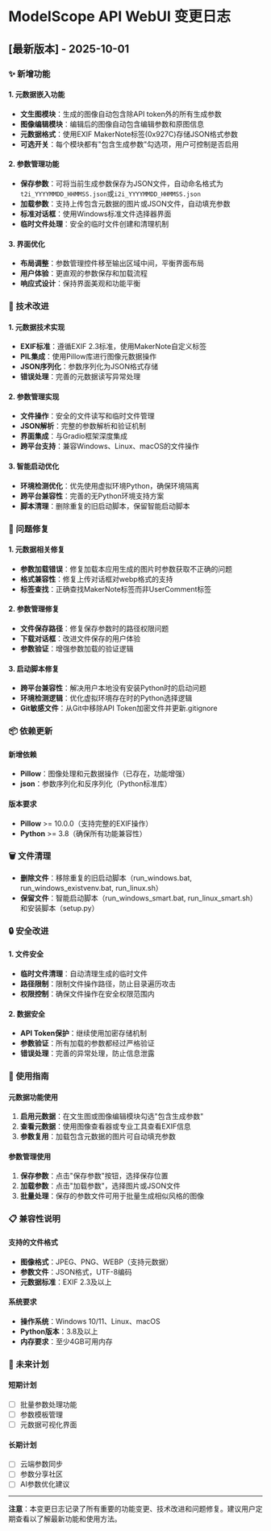 # ModelScope API WebUI 变更日志

## [最新版本] - 2025-10-01

### ✨ 新增功能

#### 1. 元数据嵌入功能
- **文生图模块**：生成的图像自动包含除API token外的所有生成参数
- **图像编辑模块**：编辑后的图像自动包含编辑参数和原图信息
- **元数据格式**：使用EXIF MakerNote标签(0x927C)存储JSON格式参数
- **可选开关**：每个模块都有"包含生成参数"勾选项，用户可控制是否启用

#### 2. 参数管理功能
- **保存参数**：可将当前生成参数保存为JSON文件，自动命名格式为`t2i_YYYYMMDD_HHMMSS.json`或`i2i_YYYYMMDD_HHMMSS.json`
- **加载参数**：支持上传包含元数据的图片或JSON文件，自动填充参数
- **标准对话框**：使用Windows标准文件选择器界面
- **临时文件处理**：安全的临时文件创建和清理机制

#### 3. 界面优化
- **布局调整**：参数管理控件移至输出区域中间，平衡界面布局
- **用户体验**：更直观的参数保存和加载流程
- **响应式设计**：保持界面美观和功能平衡

### 🔧 技术改进

#### 1. 元数据技术实现
- **EXIF标准**：遵循EXIF 2.3标准，使用MakerNote自定义标签
- **PIL集成**：使用Pillow库进行图像元数据操作
- **JSON序列化**：参数序列化为JSON格式存储
- **错误处理**：完善的元数据读写异常处理

#### 2. 参数管理实现
- **文件操作**：安全的文件读写和临时文件管理
- **JSON解析**：完整的参数解析和验证机制
- **界面集成**：与Gradio框架深度集成
- **跨平台支持**：兼容Windows、Linux、macOS的文件操作

#### 3. 智能启动优化
- **环境检测优化**：优先使用虚拟环境Python，确保环境隔离
- **跨平台兼容性**：完善的无Python环境支持方案
- **脚本清理**：删除重复的旧启动脚本，保留智能启动脚本

### 🐛 问题修复

#### 1. 元数据相关修复
- **参数加载错误**：修复加载本应用生成的图片时参数获取不正确的问题
- **格式兼容性**：修复上传对话框对webp格式的支持
- **标签查找**：正确查找MakerNote标签而非UserComment标签

#### 2. 参数管理修复
- **文件保存路径**：修复保存参数时的路径权限问题
- **下载对话框**：改进文件保存的用户体验
- **参数验证**：增强参数加载的验证逻辑

#### 3. 启动脚本修复
- **跨平台兼容性**：解决用户本地没有安装Python时的启动问题
- **环境检测逻辑**：优化虚拟环境存在时的Python选择逻辑
- **Git敏感文件**：从Git中移除API Token加密文件并更新.gitignore

### 📦 依赖更新

#### 新增依赖
- **Pillow**：图像处理和元数据操作（已存在，功能增强）
- **json**：参数序列化和反序列化（Python标准库）

#### 版本要求
- **Pillow** >= 10.0.0（支持完整的EXIF操作）
- **Python** >= 3.8（确保所有功能兼容性）

### 🗑️ 文件清理
- **删除文件**：移除重复的旧启动脚本（run_windows.bat, run_windows_existvenv.bat, run_linux.sh）
- **保留文件**：智能启动脚本（run_windows_smart.bat, run_linux_smart.sh）和安装脚本（setup.py）

### 🔒 安全改进

#### 1. 文件安全
- **临时文件清理**：自动清理生成的临时文件
- **路径限制**：限制文件操作路径，防止目录遍历攻击
- **权限控制**：确保文件操作在安全权限范围内

#### 2. 数据安全
- **API Token保护**：继续使用加密存储机制
- **参数验证**：所有加载的参数都经过严格验证
- **错误处理**：完善的异常处理，防止信息泄露

### 🎯 使用指南

#### 元数据功能使用
1. **启用元数据**：在文生图或图像编辑模块勾选"包含生成参数"
2. **查看元数据**：使用图像查看器或专业工具查看EXIF信息
3. **参数复用**：加载包含元数据的图片可自动填充参数

#### 参数管理使用
1. **保存参数**：点击"保存参数"按钮，选择保存位置
2. **加载参数**：点击"加载参数"，选择图片或JSON文件
3. **批量处理**：保存的参数文件可用于批量生成相似风格的图像

### 📋 兼容性说明

#### 支持的文件格式
- **图像格式**：JPEG、PNG、WEBP（支持元数据）
- **参数文件**：JSON格式，UTF-8编码
- **元数据标准**：EXIF 2.3及以上

#### 系统要求
- **操作系统**：Windows 10/11、Linux、macOS
- **Python版本**：3.8及以上
- **内存要求**：至少4GB可用内存

### 🔮 未来计划

#### 短期计划
- [ ] 批量参数处理功能
- [ ] 参数模板管理
- [ ] 元数据可视化界面

#### 长期计划
- [ ] 云端参数同步
- [ ] 参数分享社区
- [ ] AI参数优化建议

---

**注意**：本变更日志记录了所有重要的功能变更、技术改进和问题修复。建议用户定期查看以了解最新功能和使用方法。